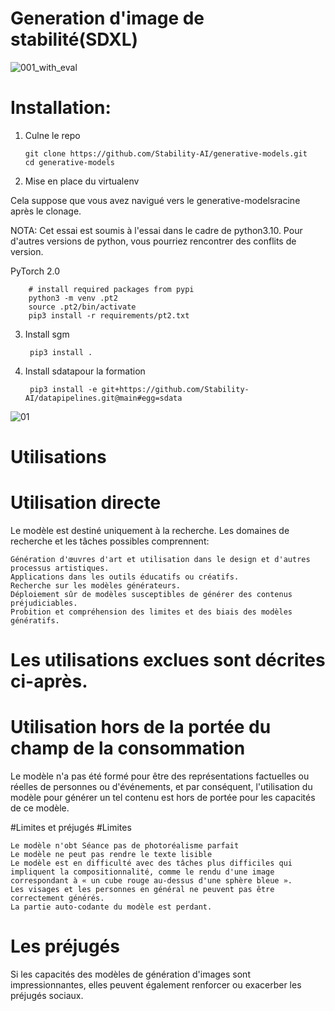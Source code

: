 
# Generation d'image de stabilité(SDXL)
![001_with_eval](https://github.com/Ulrich75/Hackathon-AI/assets/127865109/b262ba68-b099-43fb-b772-d3f06ce98745)

# Installation:

1. Culne le repo

       git clone https://github.com/Stability-AI/generative-models.git
       cd generative-models


2. Mise en place du virtualenv

Cela suppose que vous avez navigué vers le generative-modelsracine après le clonage.

NOTA: Cet essai est soumis à l'essai dans le cadre de python3.10. Pour d'autres versions de python, vous pourriez rencontrer des conflits de version.

PyTorch 2.0

        
        # install required packages from pypi
        python3 -m venv .pt2
        source .pt2/bin/activate
        pip3 install -r requirements/pt2.txt



3. Install sgm

        pip3 install .


4. Install sdatapour la formation
        
        pip3 install -e git+https://github.com/Stability-AI/datapipelines.git@main#egg=sdata


![01](https://github.com/Ulrich75/Hackathon-AI/assets/127865109/4c9b4353-8259-4e31-a795-037e739f0728)



# Utilisations
# Utilisation directe

Le modèle est destiné uniquement à la recherche. Les domaines de recherche et les tâches possibles comprennent:

    Génération d'œuvres d'art et utilisation dans le design et d'autres processus artistiques.
    Applications dans les outils éducatifs ou créatifs.
    Recherche sur les modèles générateurs.
    Déploiement sûr de modèles susceptibles de générer des contenus préjudiciables.
    Probition et compréhension des limites et des biais des modèles génératifs.

# Les utilisations exclues sont décrites ci-après.
# Utilisation hors de la portée du champ de la consommation

Le modèle n'a pas été formé pour être des représentations factuelles ou réelles de personnes ou d'événements, et par conséquent, l'utilisation du modèle pour générer un tel contenu est hors de portée pour les capacités de ce modèle.

#Limites et préjugés
#Limites

    Le modèle n'obt Séance pas de photoréalisme parfait
    Le modèle ne peut pas rendre le texte lisible
    Le modèle est en difficulté avec des tâches plus difficiles qui impliquent la compositionnalité, comme le rendu d'une image correspondant à « un cube rouge au-dessus d'une sphère bleue ».
    Les visages et les personnes en général ne peuvent pas être correctement générés.
    La partie auto-codante du modèle est perdant.

# Les préjugés

Si les capacités des modèles de génération d'images sont impressionnantes, elles peuvent également renforcer ou exacerber les préjugés sociaux.


